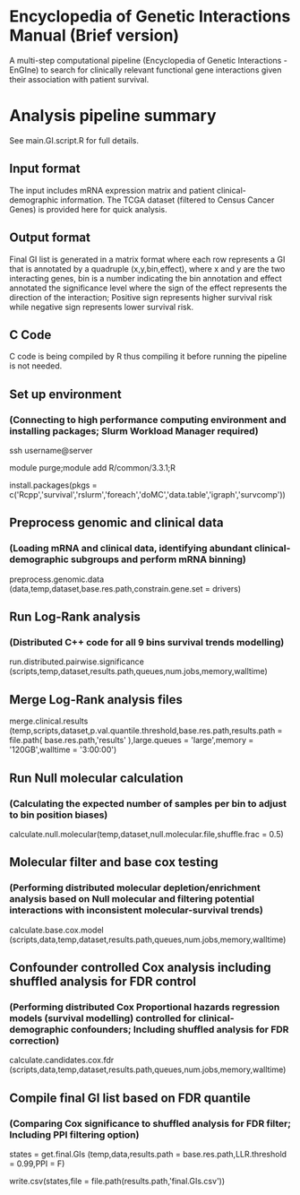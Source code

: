 # Encyclopedia of Genetic Interactions Manual (Brief version)

A multi-step computational pipeline (Encyclopedia of Genetic Interactions - EnGIne) to search for clinically relevant functional gene interactions given their association with patient survival.

# Analysis pipeline summary
See main.GI.script.R for full details.

## Input format
The input includes mRNA expression matrix and patient clinical-demographic information. The TCGA dataset (filtered to Census Cancer Genes) is provided here for quick analysis.

## Output format
Final GI list is generated in a matrix format where each row represents a GI that is annotated by a quadruple (x,y,bin,effect), where x and y are the two interacting genes, bin is a number indicating the bin annotation and effect annotated the significance level where the sign of the effect represents the direction of the interaction; Positive sign represents higher survival risk while negative sign represents lower survival risk.

## C Code
C code is being compiled by R thus compiling it before running the pipeline is not needed.

  ## Set up environment
  ### (Connecting to high performance computing environment and installing packages; Slurm Workload Manager required)
  ssh username@server
  
  module purge;module add R/common/3.3.1;R
  
  install.packages(pkgs = c('Rcpp','survival','rslurm','foreach','doMC','data.table','igraph','survcomp'))

  ## Preprocess genomic and clinical data
  ### (Loading mRNA and clinical data, identifying abundant clinical-demographic subgroups and perform mRNA binning)
  preprocess.genomic.data (data,temp,dataset,base.res.path,constrain.gene.set = drivers)
  
  ## Run Log-Rank analysis
  ### (Distributed C++ code for all 9 bins survival trends modelling)
  run.distributed.pairwise.significance (scripts,temp,dataset,results.path,queues,num.jobs,memory,walltime)

  ## Merge Log-Rank analysis files
  merge.clinical.results (temp,scripts,dataset,p.val.quantile.threshold,base.res.path,results.path = file.path( base.res.path,'results' ),large.queues = 'large',memory = '120GB',walltime = '3:00:00')

  ## Run Null molecular calculation
  ### (Calculating the expected number of samples per bin to adjust to bin position biases)
  calculate.null.molecular(temp,dataset,null.molecular.file,shuffle.frac = 0.5)

  ## Molecular filter and base cox testing
  ### (Performing distributed molecular depletion/enrichment analysis based on Null molecular and filtering potential interactions with inconsistent molecular-survival trends)
  calculate.base.cox.model (scripts,data,temp,dataset,results.path,queues,num.jobs,memory,walltime)

  ## Confounder controlled Cox analysis including shuffled analysis for FDR control
  ### (Performing distributed Cox Proportional hazards regression models (survival modelling) controlled for clinical-demographic confounders; Including shuffled analysis for FDR correction)
  calculate.candidates.cox.fdr (scripts,data,temp,dataset,results.path,queues,num.jobs,memory,walltime)
  
  ## Compile final GI list based on FDR quantile
  ### (Comparing Cox significance to shuffled analysis for FDR filter; Including PPI filtering option)
  states = get.final.GIs (temp,data,results.path = base.res.path,LLR.threshold = 0.99,PPI = F)
  
  write.csv(states,file = file.path(results.path,'final.GIs.csv'))
